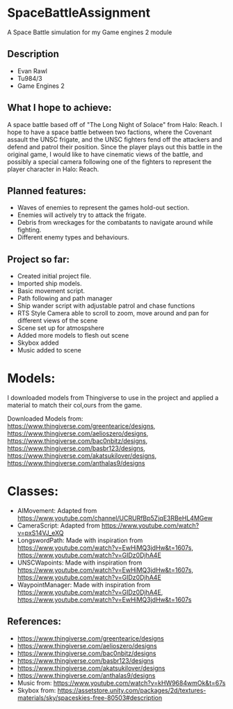 # SpaceBattleAssignment
A Space Battle simulation for my Game engines 2 module

## Description
- Evan Rawl
- Tu984/3
- Game Engines 2

 ## What I hope to achieve:
A space battle based off of "The Long Night of Solace" from Halo: Reach. I hope to have a space battle between two factions, where the Covenant assault the UNSC frigate, and the UNSC fighters fend off the attackers and defend and patrol their position. Since the player plays out this battle in the original game, I would like to have cinematic views of the battle, and possibly a special camera following one of the fighters to represent the player character in Halo: Reach.

## Planned features:
- Waves of enemies to represent the games hold-out section. 
- Enemies will actively try to attack the frigate.
- Debris from wreckages for the combatants to navigate around while fighting.
- Different enemy types and behaviours.

## Project so far:
- Created initial project file.
- Imported ship models.
- Basic movement script.
- Path following and path manager
- Ship wander script with adjustable patrol and chase functions
- RTS Style Camera able to scroll to zoom, move around and pan for different views of the scene
- Scene set up for atmospshere
- Added more models to flesh out scene
- Skybox added
- Music added to scene

# Models:
I downloaded models from Thingiverse to use in the project and applied a material to match their col,ours from the game.

Downloaded Models from: https://www.thingiverse.com/greentearice/designs, https://www.thingiverse.com/aelioszero/designs, https://www.thingiverse.com/bac0nbitz/designs, https://www.thingiverse.com/basbr123/designs, https://www.thingiverse.com/akatsukilover/designs, https://www.thingiverse.com/anthalas9/designs 


# Classes:
- AIMovement: Adapted from https://www.youtube.com/channel/UCRURfBp5ZjqE3RBeHL4MGew
- CameraScript: Adapted from https://www.youtube.com/watch?v=pxS14VJ_eXQ
- LongswordPath: Made with inspiration from https://www.youtube.com/watch?v=EwHiMQ3jdHw&t=1607s, https://www.youtube.com/watch?v=GIDz0DjhA4E
- UNSCWapoints: Made with inspiration from https://www.youtube.com/watch?v=EwHiMQ3jdHw&t=1607s, https://www.youtube.com/watch?v=GIDz0DjhA4E
- WaypointManager: Made with inspiration from https://www.youtube.com/watch?v=GIDz0DjhA4E, https://www.youtube.com/watch?v=EwHiMQ3jdHw&t=1607s 

## References:
- https://www.thingiverse.com/greentearice/designs
- https://www.thingiverse.com/aelioszero/designs
- https://www.thingiverse.com/bac0nbitz/designs
- https://www.thingiverse.com/basbr123/designs
- https://www.thingiverse.com/akatsukilover/designs
- https://www.thingiverse.com/anthalas9/designs
- Music from: https://www.youtube.com/watch?v=kHW9684wmOk&t=67s
- Skybox from: https://assetstore.unity.com/packages/2d/textures-materials/sky/spaceskies-free-80503#description
